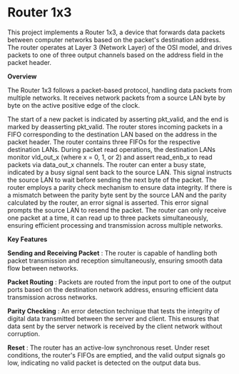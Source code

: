# Router 1x3

This project implements a Router 1x3, a device that forwards data packets between computer networks based on the packet's destination address. The router operates at Layer 3 (Network Layer) of the OSI model, and drives packets to one of three output channels based on the address field in the packet header.

**Overview**

The Router 1x3 follows a packet-based protocol, handling data packets from multiple networks. It receives network packets from a source LAN byte by byte on the active positive edge of the clock.

The start of a new packet is indicated by asserting pkt_valid, and the end is marked by deasserting pkt_valid. The router stores incoming packets in a FIFO corresponding to the destination LAN based on the address in the packet header. The router contains three FIFOs for the respective destination LANs. During packet read operations, the destination LANs monitor vld_out_x (where x = 0, 1, or 2) and assert read_enb_x to read packets via data_out_x channels. The router can enter a busy state, indicated by a busy signal sent back to the source LAN. This signal instructs the source LAN to wait before sending the next byte of the packet. The router employs a parity check mechanism to ensure data integrity. If there is a mismatch between the parity byte sent by the source LAN and the parity calculated by the router, an error signal is asserted. This error signal prompts the source LAN to resend the packet. The router can only receive one packet at a time, it can read up to three packets simultaneously, ensuring efficient processing and transmission across multiple networks.



**Key Features**

**Sending and Receiving Packet** : The router is capable of handling both packet transmission and reception simultaneously, ensuring smooth data flow between networks.

**Packet Routing** : Packets are routed from the input port to one of the output ports based on the destination network address, ensuring efficient data transmission across networks.

**Parity Checking** : An error detection technique that tests the integrity of digital data transmitted between the server and client. This ensures that data sent by the server network is received by the client network without corruption.

**Reset** : The router has an active-low synchronous reset. Under reset conditions, the router's FIFOs are emptied, and the valid output signals go low, indicating no valid packet is detected on the output data bus.
